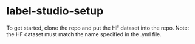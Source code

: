 # label-studio-setup

To get started, clone the repo and put the HF dataset into the repo. Note: the HF dataset must match the name specified in the .yml file. 
